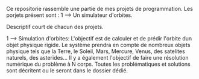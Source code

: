 Ce repositorie rassemble une partie de mes projets de programmation.
Les porjets présent sont :
  1 --> Un simulateur d'orbites.

Descriptif court de chacun des projets.

1 --> Simulation d'orbites:
  L'objectif est de calculer et de prédir l'orbite dun objet physique rigide.
  Le système prendra en compte de nombreux objets physique tels que la Terre, le Soleil, Mars, Mercure, Venus, des satelites naturels, des asterïdes...
  Il y a également l'objectif de faire une résolution numérique du problème à N corps.
  Toutes les problématiques et solutions sont décritent ou le seront dans le dossier dédié.
